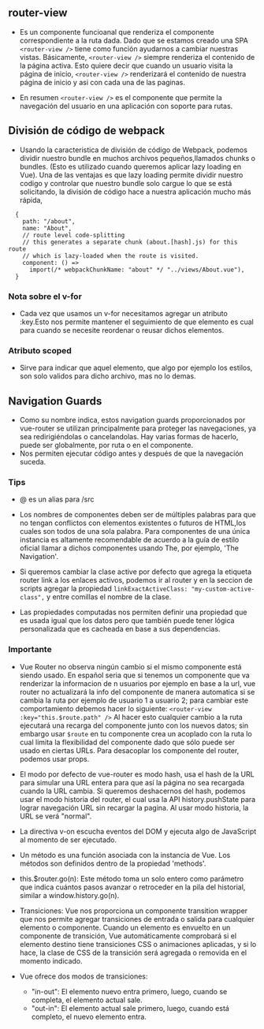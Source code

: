 ## router-view
- Es un componente funcioanal que  renderiza el componente correspondiente a la ruta dada. Dado que se estamos creado una SPA ```<router-view />``` tiene como función ayudarnos a cambiar nuestras vistas. Básicamente, ```<router-view />``` siempre renderiza el contenido de la página activa. Esto quiere decir que cuando un usuario visita la página de inicio, ```<router-view />``` renderizará el contenido de nuestra página de inicio y asi con cada una de las paginas.

- En resumen ```<router-view />``` es el componente que permite la navegación del usuario en una aplicación con soporte para rutas.



## División de código de webpack
 - Usando la caracteristica de división de código de Webpack, podemos dividir nuestro bundle en muchos archivos pequeños,llamados chunks o bundles. (Esto es utilizado cuando queremos aplicar lazy loading en Vue). Una de las ventajas es que lazy loading permite dividir nuestro codigo y controlar que nuestro bundle solo cargue lo que se está solicitando, la división de código hace a nuestra aplicación mucho más rápida,
````
  {
    path: "/about",
    name: "About",
    // route level code-splitting
    // this generates a separate chunk (about.[hash].js) for this route
    // which is lazy-loaded when the route is visited.
    component: () =>
      import(/* webpackChunkName: "about" */ "../views/About.vue"),
  }
````


### Nota sobre el v-for
- Cada vez que usamos un v-for necesitamos agregar un atributo :key.Esto nos permite mantener el seguimiento de que elemento es cual para cuando se necesite reordenar o reusar dichos elementos.

### Atributo scoped
- Sirve para indicar que aquel elemento, que algo por ejemplo los estilos, son solo validos para dicho archivo, mas no lo demas.

## Navigation Guards
- Como su nombre indica, estos navigation guards proporcionados por vue-router se utilizan principalmente para proteger las navegaciones, ya sea redirigiéndolas o cancelandolas. Hay varias formas de hacerlo, puede ser globalmente, por ruta o en el componente.
- Nos permiten ejecutar código antes y después de que la navegación suceda.



### Tips
 - @ es un alias para /src
 
 -  Los nombres de componentes deben ser de múltiples palabras para que no tengan conflictos con elementos existentes o futuros de HTML,los cuales son todos de una sola palabra. Para componentes de una única instancia es altamente recomendable de acuerdo a la guía de estilo oficial llamar a dichos componentes usando The, por ejemplo, 'The Navigation'.
 
 -  Si queremos cambiar la clase active por defecto que agrega la etiqueta router link a los enlaces activos, podemos ir al router y en la seccion de scripts agregar la propiedad ```linkExactActiveClass: "my-custom-active-class",``` y entre comillas el nombre de la clase.
 
 -  Las propiedades computadas nos permiten definir una propiedad que es usada igual que los datos pero que también puede tener lógica personalizada que es cacheada en base a sus dependencias.


### Importante

- Vue Router no observa ningún cambio si el mismo componente está siendo usado. En español seria que si tenemos un componente que va renderizar la informacion de n usuarios por ejemplo en base a la url, vue router no actualizará la info del componente de manera automatica si se cambia la ruta por ejemplo de usuario 1 a usuario 2; para cambiar este comportamiento debemos hacer lo siguiente: ``` <router-view :key="this.$route.path" /> ``` Al hacer esto cualquier cambio a la ruta ejecutará una recarga del componente junto con los nuevos datos; sin embargo usar ```$route``` en tu componente crea un acoplado con la ruta lo cual limita la flexibilidad del componente dado que sólo puede ser usado en ciertas URLs. Para desacoplar los componente del router, podemos usar props.
  
- El modo por defecto de vue-router es modo hash, usa el hash de la URL para simular una URL entera para que así la página no sea recargada cuando la URL cambia. Si queremos deshacernos del hash, podemos usar el modo historia del router, el cual usa la API history.pushState para lograr navegación URL sin recargar la pagina. Al usar modo historia, la URL se verá "normal".

- La directiva v-on escucha eventos del DOM y ejecuta algo de JavaScript al momento de ser ejecutado.

- Un método es una función asociada con la instancia de Vue. Los métodos son definidos dentro de la propiedad 'methods'.

- this.$router.go(n): Este método toma un solo entero como parámetro que indica cuántos pasos avanzar o retroceder en la pila del historial, similar a window.history.go(n).
  
- Transiciones: Vue nos proporciona un componente transition wrapper que nos permite agregar transiciones de entrada o salida para cualquier elemento o componente. Cuando un elemento es envuelto en un componente de transición, Vue automáticamente comprobará si el elemento destino tiene transiciones CSS o animaciones aplicadas, y si lo hace, la clase de CSS de la transición será agregada o removida en el momento indicado.
- Vue ofrece dos modos de transiciones:
  - "in-out": El elemento nuevo entra primero, luego, cuando se completa, el elemento actual sale.
  - "out-in": El elemento actual sale primero, luego, cuando está completo, el nuevo elemento entra.